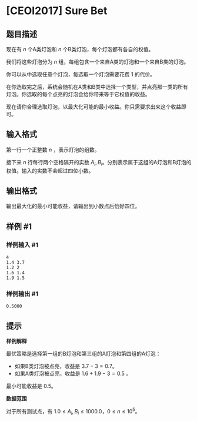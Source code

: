 # [CEOI2017] Sure Bet

## 题目描述

现在有 $n$ 个A类灯泡和 $n$ 个B类灯泡，每个灯泡都有各自的权值。

我们将这些灯泡分为 $n$ 组，每组包含一个来自A类的灯泡和一个来自B类的灯泡。

你可以从中选取任意个灯泡，每选取一个灯泡需要花费 $1$ 的代价。

在你选取完之后，系统会随机在A类和B类中选择一个类型，并点亮那一类的所有灯泡。你选取的每个点亮的灯泡会给你带来等于它权值的收益。

现在请你合理选取灯泡，以最大化可能的最小收益。你只需要求出来这个收益即可。

## 输入格式

第一行一个正整数 $n$ ，表示灯泡的组数。

接下来 $n$ 行每行两个空格隔开的实数 $A_i,B_i$​​。分别表示属于这组的A灯泡和B灯泡的权值。输入的实数不会超过四位小数。

## 输出格式

输出最大化的最小可能收益，请输出到小数点后恰好四位。

## 样例 #1

### 样例输入 #1
```
4
1.4 3.7
1.2 2
1.6 1.4
1.9 1.5
```

### 样例输出 #1

```
0.5000
```

## 提示

**样例解释**

最优策略是选择第一组的B灯泡和第三组的A灯泡和第四组的A灯泡：

-    如果B类灯泡被点亮，收益是 $3.7-3=0.7$。
-    如果A类灯泡被点亮，收益是 $1.6+1.9-3=0.5$ 。

最小可能收益是 $0.5$。

**数据范围**

对于所有测试点，有 $1.0\le A_i,B_i\le 1000.0$，$0\le n\le 10^5$。
